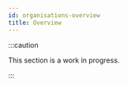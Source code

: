 ```yaml
---
id: organisations-overview
title: Overview
---
```


:::caution

This section is a work in progress.

:::